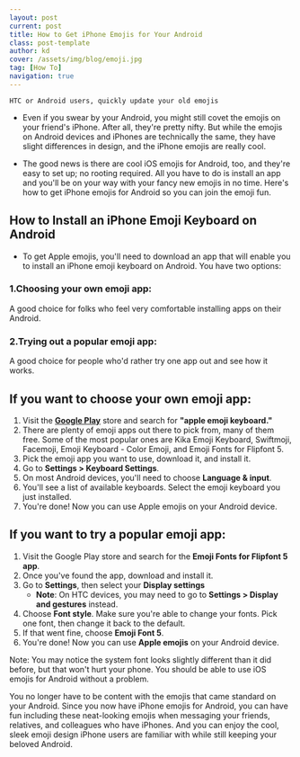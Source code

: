 ```yaml
---
layout: post
current: post
title: How to Get iPhone Emojis for Your Android
class: post-template
author: kd
cover: /assets/img/blog/emoji.jpg
tag: [How To]
navigation: true
---
```

`HTC or Android users, quickly update your old emojis`
* Even if you swear by your Android, you might still covet the emojis on your friend's iPhone. After all, they're pretty nifty. But while the emojis on Android devices and iPhones are technically the same, they have slight differences in design, and the iPhone emojis are really cool.

* The good news is there are cool iOS emojis for Android, too, and they're easy to set up; no rooting required. All you have to do is install an app and you'll be on your way with your fancy new emojis in no time. Here's how to get iPhone emojis for Android so you can join the emoji fun.

## How to Install an iPhone Emoji Keyboard on Android
* To get Apple emojis, you'll need to download an app that will enable you to install an iPhone emoji keyboard on Android. You have two options:

### 1.Choosing your own emoji app: 
   A good choice for folks who feel very comfortable installing apps on their Android.
### 2.Trying out a popular emoji app: 
   A good choice for people who'd rather try one app out and see how it works.
## If you want to choose your own emoji app:
1. Visit the **[Google Play](https://play.google.com/store?hl=en&tab=w8)** store and search for **"apple emoji keyboard."**
2. There are plenty of emoji apps out there to pick from, many of them free. Some of the most popular ones are Kika Emoji Keyboard, Swiftmoji, Facemoji, Emoji Keyboard - Color Emoji, and Emoji Fonts for Flipfont 5.
3. Pick the emoji app you want to use, download it, and install it.
4. Go to **Settings > Keyboard Settings**.
5. On most Android devices, you'll need to choose **Language & input**.
6. You'll see a list of available keyboards. Select the emoji keyboard you just installed.
7. You're done! Now you can use Apple emojis on your Android device.
## If you want to try a popular emoji app:
1. Visit the Google Play store and search for the **Emoji Fonts for Flipfont 5 app**.
2. Once you've found the app, download and install it.
3. Go to **Settings**, then select your **Display settings**
   * **Note**: On HTC devices, you may need to go to **Settings > Display and gestures** instead.
4. Choose **Font style**. Make sure you're able to change your fonts. Pick one font, then change it back to the default.
5. If that went fine, choose **Emoji Font 5**.
6. You're done! Now you can use **Apple emojis** on your Android device.

Note: You may notice the system font looks slightly different than it did before, but that won't hurt your phone. You should be able to use iOS emojis for Android without a problem.

You no longer have to be content with the emojis that came standard on your Android. Since you now have iPhone emojis for Android, you can have fun including these neat-looking emojis when messaging your friends, relatives, and colleagues who have iPhones. And you can enjoy the cool, sleek emoji design iPhone users are familiar with while still keeping your beloved Android. 
 
